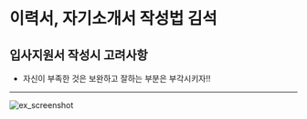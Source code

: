 # 이력서, 자기소개서 작성법		김석

## 입사지원서 작성시 고려사항
* 자신이 부족한 것은 보완하고 잘하는 부분은 부각시키자!!

---
![ex_screenshot](./img/screenshot.png)